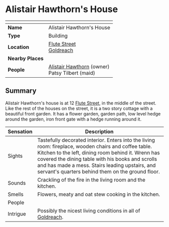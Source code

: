 # Alistair Hawthorn's House

| []() | |
| --- | --- |
| **Name** | Alistair Hawthorn's House |
| **Type** | Building |
| **Location** | [Flute Street](flute-street.md)<br>[Goldreach](../../../../places/settlements/towns/goldreach.md) |
| **Nearby Places** | |
| **People** | [Alistair Hawthorn](../../../../characters/alistair-hawthorn.md) (owner)<br>Patsy Tilbert (maid) |

## Summary

Alistair Hawthorn's house is at 12 [Flute Street](flute-street.md), in the middle of the street. Like the rest of the houses on the street, it is a two story cottage with a beautiful front garden. It has a flower garden, garden path, low level hedge around the garden, iron front gate with a hedge running around it.

| Sensation | Description |
| ---- | --- |
| Sights | Tastefully decorated interior. Enters into the living room: fireplace, wooden chairs and coffee table. Kitchen to the left, dining room behind it. Wrenn has covered the dining table with his books and scrolls and has made a mess. Stairs leading upstairs, and servant's quarters behind them on the ground floor. |
| Sounds | Crackling of the fire in the living room and the kitchen. |
| Smells | Flowers, meaty and oat stew cooking in the kitchen. |
| People | |
| Intrigue | Possibly the nicest living conditions in all of [Goldreach](../../../../places/settlements/towns/goldreach.md). |
